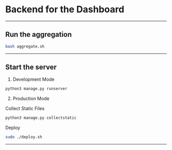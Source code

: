 # Backend for the Dashboard

*****************************

## Run the aggregation

```bash
bash aggregate.sh
```

*****************************

## Start the server

1. Development Mode

```bash
python3 manage.py runserver
```

2. Production Mode

Collect Static Files

```bash
python3 manage.py collectstatic
```

Deploy

```bash
sudo ./deploy.sh
```

*****************************
